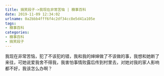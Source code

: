 ```yaml
---
title: 搞笑段子->我现在非常苦恼 | 糗事百科
date: 2019-11-09 12:34:02
urlname: 0a2bbb4fff6f4c2df34cc8e5d41a105e
tags: 
- 糗事百科
categories:
- 糗事百科
- 搞笑段子
---
```

我现在非常苦恼，犯了不该犯的错，我和我的婶婶做了不该做的事，我想和她断了来往，可她说爱我舍不得我，我害怕事情败露后传到村里去，对她对我的家人影响都不好，我该怎么办啊？


